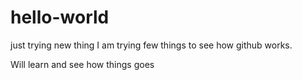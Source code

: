 # hello-world
just trying new thing
I am trying few things to see how github works.

Will learn and see how things goes
